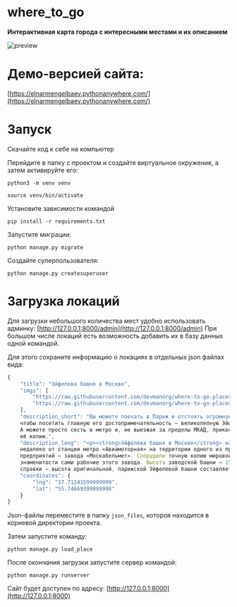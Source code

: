 # where_to_go

<b>Интерактивная карта города с интересными местами и их описанием</b>

![preview](https://raw.githubusercontent.com/devmanorg/where-to-go-frontend/master/.gitbook/assets/site.png)

# Демо-версией сайта: 

[https://elnarmengelbaev.pythonanywhere.com/](https://elnarmengelbaev.pythonanywhere.com/)
# Запуск
Скачайте код к себе на компьютер

Перейдите в папку с проектом и создайте виртуальное окружение, а затем активируйте его:
```
python3 -m venv venv
```

```
source venv/bin/activate
```

Установите зависимости командой
```
pip install -r requirements.txt
```

Запустите миграции:
```
python manage.py migrate
```

Создайте суперпользователя:
```
python manage.py createsuperuser
```

# Загрузка локаций

Для загрузки небольшого количества мест удобно использовать админку: [http://127.0.0.1:8000/admin](http://127.0.0.1:8000/admin)
При большом числе локаций есть возможность добавить их в базу данных одной командой.

Для этого сохраните информацию о локациях в отдельных json файлах вида:

```js
{
    "title": "Эйфелева башня в Москве",
    "imgs": [
        "https://raw.githubusercontent.com/devmanorg/where-to-go-places/master/media/8868d171420b5221f8f50af5e95a7b12.jpeg",
        "https://raw.githubusercontent.com/devmanorg/where-to-go-places/master/media/46cb25cf1719bf546c8bbcf1b51ba4f4.jpeg"
    ],
    "description_short": "Вы можете поехать в Париж и отстоять огромную очередь, 
    чтобы посетить главную его достопримечательность — великолепную Эйфелеву башню.
    А можете просто сесть в метро и, не выезжая за пределы МКАД, прикоснуться к точной 
    её копии.",
    "description_long": "<p><strong>Эйфелева башня в Москве</strong> находится 
    недалеко от станции метро «Авиамоторная» на территории одного из производственных
    предприятий — завода «Москабельмет». Соорудили точную копию мировой архитектурной 
    знаменитости сами рабочие этого завода. Высота заводской башни — 15 метров (для 
    справки — высота оригинальной, парижской Эйфелевой башни составляет 324 метра)."
    "coordinates": {
        "lng": "37.71241599999999",
        "lat": "55.74669399999998"
    }
}
```
Json-файлы переместите в папку `json_files`, котороя находится в корневой директории проекта.

Затем запустите команду:
```
python manage.py load_place
```
После окончания загрузки запустите сервер командой:
```
python manage.py runserver
```

Сайт будет доступен по адресу: [http://127.0.0.1:8000](http://127.0.0.1:8000)



